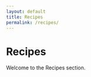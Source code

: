 ```yaml
---
layout: default
title: Recipes
permalink: /recipes/
---
```


# Recipes

Welcome to the Recipes section.
